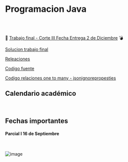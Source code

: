 # Programacion Java

<br>
<br>

:volcano: [Trabajo final - Corte III Fecha Entrega 2 de Diciembre](https://github.com/crodrigr/programacion-java-2023-02/blob/master/03_Corte_II/01_TrabajoFinal.md) :bomb:

[Solucion trabajo final](https://github.com/crodrigr/ong-spring-solucion)

[Releaciones](https://www.adictosaltrabajo.com/2020/04/02/hibernate-onetoone-onetomany-manytoone-y-manytomany/)

[Codigo fuente](https://github.com/crodrigr/programacion-java-uts-2023-crud-cliente)

[Codigo relaciones one to many - jsonignorepropesties](https://github.com/crodrigr/spring-boot-relation-one-to-many)

## Calendario académico 

<br>

## Fechas importantes 

#### Parcial I 16 de Septiembre

<br>

![image](https://github.com/crodrigr/programacion-java-2023-02/assets/31961588/211922d7-21a0-4c5d-a565-3374813854a9)



